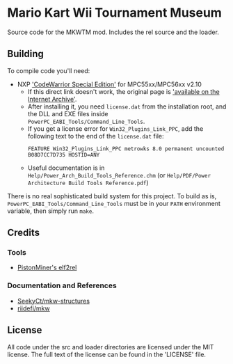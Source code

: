 # Mario Kart Wii Tournament Museum

Source code for the MKWTM mod. Includes the rel source and the loader.

## Building

To compile code you'll need:

- NXP ['CodeWarrior Special Edition'][cw] for MPC55xx/MPC56xx v2.10
  - If this direct link doesn't work, the original page is
    ['available on the Internet Archive'][cwIA].
  - After installing it, you need `license.dat` from the installation root,
    and the DLL and EXE files inside `PowerPC_EABI_Tools/Command_Line_Tools`.
  - If you get a license error for `Win32_Plugins_Link_PPC`, add the
    following text to the end of the `license.dat` file:
    ```
    FEATURE Win32_Plugins_Link_PPC metrowks 8.0 permanent uncounted B08D7CC7D735 HOSTID=ANY
    ```
  - Useful documentation is in `Help/Power_Arch_Build_Tools_Reference.chm`
    (or `Help/PDF/Power Architecture Build Tools Reference.pdf`)

There is no real sophisticated build system for this project. To build as is, `PowerPC_EABI_Tools/Command_Line_Tools` must be in your `PATH` environment variable, then simply run `make`.

## Credits

### Tools

* [PistonMiner's elf2rel](https://github.com/PistonMiner/ttyd-tools/tree/master/ttyd-tools/elf2rel)

### Documentation and References

* [SeekyCt/mkw-structures](https://github.com/SeekyCt/mkw-structures)
* [riidefi/mkw](https://github.com/riidefi/mkw)

## License

All code under the src and loader directories are licensed under the MIT license. The full text of the license can be found in the 'LICENSE' file.


[cw]: http://cache.nxp.com/lgfiles/devsuites/PowerPC/CW55xx_v2_10_SE.exe?WT_TYPE=IDE%20-%20Debug,%20Compile%20and%20Build%20Tools&WT_VENDOR=FREESCALE&WT_FILE_FORMAT=exe&WT_ASSET=Downloads&fileExt=.exe
[cwIA]: http://web.archive.org/web/20160602205749/http://www.nxp.com/products/software-and-tools/software-development-tools/codewarrior-development-tools/downloads/special-edition-software:CW_SPECIALEDITIONS
